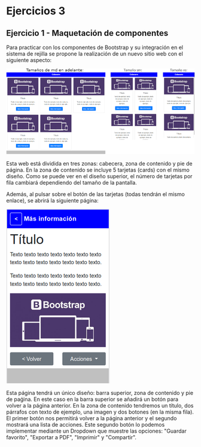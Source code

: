 # Ejercicios 3

## Ejercicio 1 - Maquetación de componentes

Para practicar con los componentes de Bootstrap y su integración en el sistema de rejilla se propone la realización de un nuevo sitio web con el siguiente aspecto:

![](assets/ejercicios/ejercicio-3-1.png)

Esta web está dividida en tres zonas: cabecera, zona de contenido y pie de página. En la zona de contenido se incluye 5 tarjetas (cards) con el mismo diseño. Como se puede ver en el diseño superior, el número de tarjetas por fila cambiará dependiendo del tamaño de la pantalla.

Además, al pulsar sobre el botón de las tarjetas (todas tendrán el mismo enlace), se abrirá la siguiente página:

![](assets/ejercicios/ejercicio-3-2.png)

Esta página tendrá un único diseño: barra superior, zona de contenido y pie de paǵina. En este caso en la barra superior se añadirá un botón para volver a la página anterior. En la zona de contenido tendremos un título, dos párrafos con texto de ejemplo, una imagen y dos botones (en la misma fila). El primer botón nos permitirá volver a la página anterior y el segundo mostrará una lista de acciones. Este segundo botón lo podemos implementar mediante un Dropdown que muestre las opciones: "Guardar favorito", "Exportar a PDF", "Imprimir" y "Compartir".